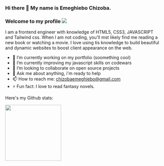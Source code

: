 ### Hi there 👋 My name is Emeghiebo Chizoba.


### Welcome to my profile  ![](https://komarev.com/ghpvc/?username=chizoba-009&color=blueviolet)
I am a frontend engineer with knowledge of HTML5, CSS3, JAVASCRIPT and Tailwind css. When I am not coding, you'll mst likely find me reading a new book or watching a movie.
I love using tis knowledge to build beautiful and dynamic websites to boost client appearance on the web.

- 🔭 I’m currently working on my portfolio (soomething cool)
- 🌱 I’m currently improving my javascript skills on codewars
- 👯 I’m looking to collaborate on open source projects
- 💬 Ask me about anything, i'm ready to help
- 📫 How to reach me: chizobaemeghiebo@gmail.com
- ⚡ Fun fact: I love to read fantasy novels.
 

Here's my Github stats:

<img height="180em" src="https://github-readme-stats.vercel.app/api?username=chizoba-009&show_icons=true&hide_border=true&&count_private=true&include_all_commits=true" />






